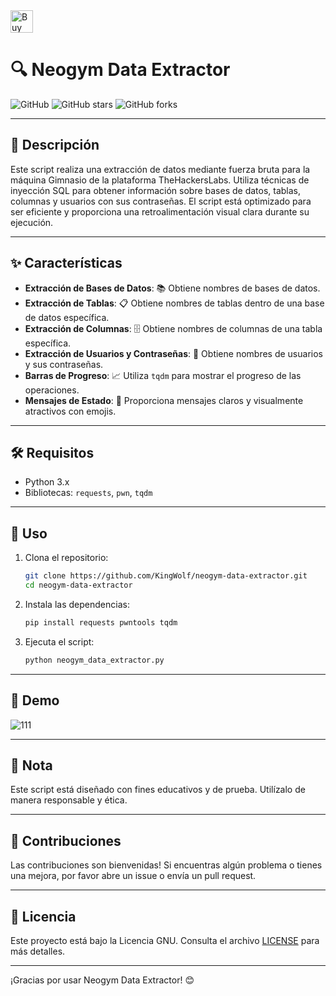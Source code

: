 <a href='https://ko-fi.com/O4O3W3IIA' target='_blank'>
  <img height='36' style='border:0px;height:36px;' src='https://storage.ko-fi.com/cdn/kofi5.png?v=6' border='0' alt='Buy Me a Coffee at ko-fi.com' />
</a>

# 🔍 Neogym Data Extractor

![GitHub](https://img.shields.io/github/license/CuriosidadesDeHackers/Neogym-Data-Extractor)
![GitHub stars](https://img.shields.io/github/stars/CuriosidadesDeHackers/Neogym-Data-Extractor)
![GitHub forks](https://img.shields.io/github/forks/CuriosidadesDeHackers/Neogym-Data-Extractor)

---

## 📜 Descripción

Este script realiza una extracción de datos mediante fuerza bruta para la máquina Gimnasio de la plataforma TheHackersLabs. Utiliza técnicas de inyección SQL para obtener información sobre bases de datos, tablas, columnas y usuarios con sus contraseñas. El script está optimizado para ser eficiente y proporciona una retroalimentación visual clara durante su ejecución.

---

## ✨ Características

- **Extracción de Bases de Datos**: 📚 Obtiene nombres de bases de datos.
- **Extracción de Tablas**: 📋 Obtiene nombres de tablas dentro de una base de datos específica.
- **Extracción de Columnas**: 🗄️ Obtiene nombres de columnas de una tabla específica.
- **Extracción de Usuarios y Contraseñas**: 🔐 Obtiene nombres de usuarios y sus contraseñas.
- **Barras de Progreso**: 📈 Utiliza `tqdm` para mostrar el progreso de las operaciones.
- **Mensajes de Estado**: 📢 Proporciona mensajes claros y visualmente atractivos con emojis.

---

## 🛠️ Requisitos

- Python 3.x
- Bibliotecas: `requests`, `pwn`, `tqdm`

---

## 🚀 Uso

1. Clona el repositorio:
    ```bash
    git clone https://github.com/KingWolf/neogym-data-extractor.git
    cd neogym-data-extractor
    ```

2. Instala las dependencias:
    ```bash
    pip install requests pwntools tqdm
    ```

3. Ejecuta el script:
    ```bash
    python neogym_data_extractor.py
    ```

---

## 📸 Demo
![111](https://github.com/user-attachments/assets/a1498b48-826e-460f-9d1c-7b56003a2a71)

---
## 📝 Nota

Este script está diseñado con fines educativos y de prueba. Utilízalo de manera responsable y ética.

---

## 🤝 Contribuciones

Las contribuciones son bienvenidas! Si encuentras algún problema o tienes una mejora, por favor abre un issue o envía un pull request.

---

## 📜 Licencia

Este proyecto está bajo la Licencia GNU. Consulta el archivo [LICENSE](LICENSE) para más detalles.

---

¡Gracias por usar Neogym Data Extractor! 😊
